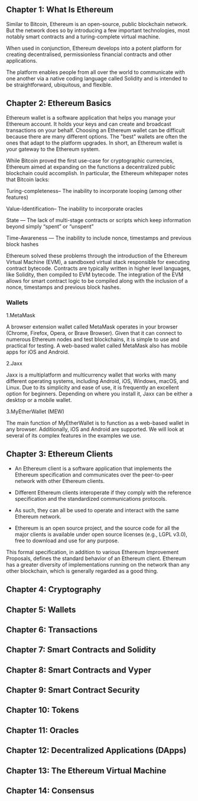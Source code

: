 ## Chapter 1: What Is Ethereum

Similar to Bitcoin, Ethereum is an open-source, public blockchain network. But the network does so by introducing a few important technologies, most notably smart contracts and a turing-complete virtual machine.

When used in conjunction, Ethereum develops into a potent platform for creating decentralised, permissionless financial contracts and other applications.

The platform enables people from all over the world to communicate with one another via a native coding language called Solidity and is intended to be straightforward, ubiquitous, and flexible.

## Chapter 2: Ethereum Basics

Ethereum wallet is a software application that helps you manage your Ethereum account. It holds your keys and can create and broadcast transactions on your behalf. Choosing an Ethereum wallet can be difficult because there are many different options. The "best" wallets are often the ones that adapt to the platform upgrades. In short, an Ethereum wallet is your gateway to the Ethereum system. 

While Bitcoin proved the first use-case for cryptographic currencies, Ethereum aimed at expanding on the functions a decentralized public blockchain could accomplish. In particular, the Ethereum whitepaper notes that Bitcoin lacks:

Turing-completeness– The inability to incorporate looping (among other features)


Value-Identification– The inability to incorporate oracles

State — The lack of multi-stage contracts or scripts which keep information beyond simply “spent” or “unspent”

Time-Awareness — The inability to include nonce, timestamps and previous block hashes

Ethereum solved these problems through the introduction of the Ethereum Virtual Machine (EVM), a sandboxed virtual stack responsible for executing contract bytecode. Contracts are typically written in higher level languages, like Solidity, then compiled to EVM bytecode. The integration of the EVM allows for smart contract logic to be compiled along with the inclusion of a nonce, timestamps and previous block hashes.

### Wallets

1.MetaMask


A browser extension wallet called MetaMask operates in your browser (Chrome, Firefox, Opera, or Brave Browser). Given that it can connect to numerous Ethereum nodes and test blockchains, it is simple to use and practical for testing. A web-based wallet called MetaMask also has mobile apps for iOS and Android.

2.Jaxx

Jaxx is a multiplatform and multicurrency wallet that works with many different operating systems, including Android, iOS, Windows, macOS, and Linux. Due to its simplicity and ease of use, it is frequently an excellent option for beginners. Depending on where you install it, Jaxx can be either a desktop or a mobile wallet.

3.MyEtherWallet (MEW)

The main function of MyEtherWallet is to function as a web-based wallet in any browser. Additionally, iOS and Android are supported. We will look at several of its complex features in the examples we use.

## Chapter 3: Ethereum Clients

* An Ethereum client is a software application that implements the Ethereum specification and communicates over the peer-to-peer network with other Ethereum clients.

* Different Ethereum clients interoperate if they comply with the reference specification and the standardized communications protocols.

* As such, they can all be used to operate and interact with the same Ethereum network.

* Ethereum is an open source project, and the source code for all the major clients is available under open source licenses (e.g., LGPL v3.0), free to download and use for any purpose.


This formal specification, in addition to various Ethereum Improvement Proposals, defines the standard behavior of an Ethereum client.
Ethereum has a greater diversity of implementations running on the network than any other blockchain, which is generally regarded as a good thing.

## Chapter 4: Cryptography

## Chapter 5: Wallets

## Chapter 6: Transactions

## Chapter 7: Smart Contracts and Solidity

## Chapter 8: Smart Contracts and Vyper

## Chapter 9: Smart Contract Security

## Chapter 10: Tokens

## Chapter 11: Oracles

## Chapter 12: Decentralized Applications (DApps)


## Chapter 13: The Ethereum Virtual Machine

## Chapter 14: Consensus
